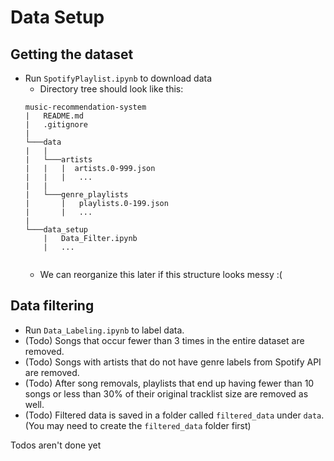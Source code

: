 # Data Setup

## Getting the dataset
* Run ```SpotifyPlaylist.ipynb``` to download data
    * Directory tree should look like this:
    ```
    music-recommendation-system
    |   README.md
    |   .gitignore
    |
    └───data
    |   |   
    |   └───artists
    |   |   |  artists.0-999.json
    |   |   |   ...
    |   |
    |   └───genre_playlists
    |       |   playlists.0-199.json
    |       |   ...
    |
    └───data_setup
        |   Data_Filter.ipynb
        |   ...
        
    ```
    * We can reorganize this later if this structure looks messy :(

## Data filtering
* Run ```Data_Labeling.ipynb``` to label data.
* (Todo) Songs that occur fewer than 3 times in the entire dataset are removed.
* (Todo) Songs with artists that do not have genre labels from Spotify API are removed.
* (Todo) After song removals, playlists that end up having fewer than 10 songs or less than 30% of their original tracklist size are removed as well.
* (Todo) Filtered data is saved in a folder called ```filtered_data``` under ```data```. (You may need to create the ```filtered_data``` folder first)

Todos aren't done yet
